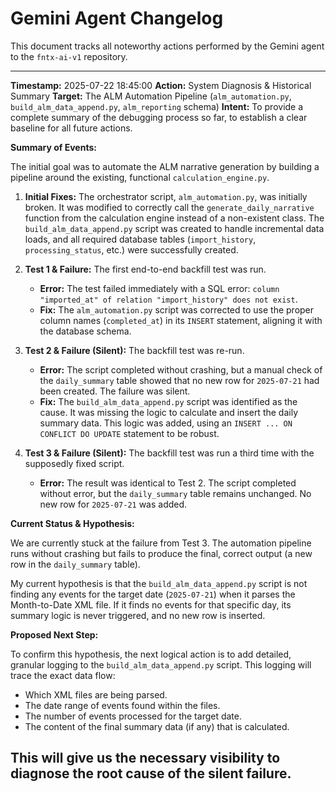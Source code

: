 # Gemini Agent Changelog

This document tracks all noteworthy actions performed by the Gemini agent to the `fntx-ai-v1` repository.

---
**Timestamp:** 2025-07-22 18:45:00
**Action:** System Diagnosis & Historical Summary
**Target:** The ALM Automation Pipeline (`alm_automation.py`, `build_alm_data_append.py`, `alm_reporting` schema)
**Intent:** To provide a complete summary of the debugging process so far, to establish a clear baseline for all future actions.

**Summary of Events:**

The initial goal was to automate the ALM narrative generation by building a pipeline around the existing, functional `calculation_engine.py`.

1.  **Initial Fixes:** The orchestrator script, `alm_automation.py`, was initially broken. It was modified to correctly call the `generate_daily_narrative` function from the calculation engine instead of a non-existent class. The `build_alm_data_append.py` script was created to handle incremental data loads, and all required database tables (`import_history`, `processing_status`, etc.) were successfully created.

2.  **Test 1 & Failure:** The first end-to-end backfill test was run.
    *   **Error:** The test failed immediately with a SQL error: `column "imported_at" of relation "import_history" does not exist`.
    *   **Fix:** The `alm_automation.py` script was corrected to use the proper column names (`completed_at`) in its `INSERT` statement, aligning it with the database schema.

3.  **Test 2 & Failure (Silent):** The backfill test was re-run.
    *   **Error:** The script completed without crashing, but a manual check of the `daily_summary` table showed that no new row for `2025-07-21` had been created. The failure was silent.
    *   **Fix:** The `build_alm_data_append.py` script was identified as the cause. It was missing the logic to calculate and insert the daily summary data. This logic was added, using an `INSERT ... ON CONFLICT DO UPDATE` statement to be robust.

4.  **Test 3 & Failure (Silent):** The backfill test was run a third time with the supposedly fixed script.
    *   **Error:** The result was identical to Test 2. The script completed without error, but the `daily_summary` table remains unchanged. No new row for `2025-07-21` was added.

**Current Status & Hypothesis:**

We are currently stuck at the failure from Test 3. The automation pipeline runs without crashing but fails to produce the final, correct output (a new row in the `daily_summary` table).

My current hypothesis is that the `build_alm_data_append.py` script is not finding any events for the target date (`2025-07-21`) when it parses the Month-to-Date XML file. If it finds no events for that specific day, its summary logic is never triggered, and no new row is inserted.

**Proposed Next Step:**

To confirm this hypothesis, the next logical action is to add detailed, granular logging to the `build_alm_data_append.py` script. This logging will trace the exact data flow:
*   Which XML files are being parsed.
*   The date range of events found within the files.
*   The number of events processed for the target date.
*   The content of the final summary data (if any) that is calculated.

This will give us the necessary visibility to diagnose the root cause of the silent failure.
---